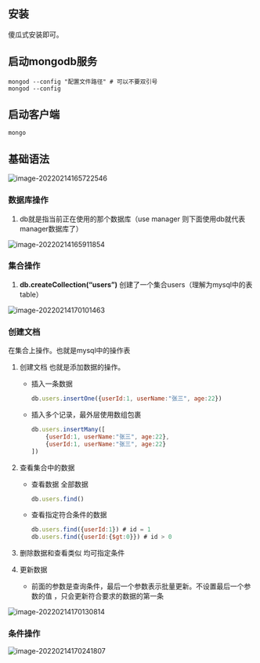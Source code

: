 ## 安装

傻瓜式安装即可。



## 启动mongodb服务

```shell
mongod --config "配置文件路径" # 可以不要双引号
mongod --config
```



## 启动客户端

```shell
mongo
```





## 基础语法

![image-20220214165722546](https://gitee.com/maolovecoding/picture/raw/master/images/web/mongodb/image-20220214165722546.png)



### 数据库操作

1. db就是指当前正在使用的那个数据库（use manager 则下面使用db就代表manager数据库了）

![image-20220214165911854](https://gitee.com/maolovecoding/picture/raw/master/images/web/mongodb/image-20220214165911854.png)



### 集合操作

1. **db.createCollection(“users”)** 创建了一个集合users（理解为mysql中的表table）

![image-20220214170101463](https://gitee.com/maolovecoding/picture/raw/master/images/web/mongodb/image-20220214170101463.png)



### 创建文档

在集合上操作。也就是mysql中的操作表

1. 创建文档 也就是添加数据的操作。

   - 插入一条数据

     ```js
     db.users.insertOne({userId:1, userName:"张三", age:22})
     ```

   - 插入多个记录，最外层使用数组包裹

     ```js
     db.users.insertMany([
         {userId:1, userName:"张三", age:22},
         {userId:1, userName:"张三", age:22}
     ])
     ```

     

2. 查看集合中的数据

   - 查看数据 全部数据

     ```js
     db.users.find()
     ```

   - 查看指定符合条件的数据

     ```js
     db.users.find({userId:1}) # id = 1
     db.users.find({userId:{$gt:0}}) # id > 0
     ```

3. 删除数据和查看类似 均可指定条件

4. 更新数据

   - 前面的参数是查询条件，最后一个参数表示批量更新。不设置最后一个参数的值 ，只会更新符合要求的数据的第一条

![image-20220214170130814](https://gitee.com/maolovecoding/picture/raw/master/images/web/mongodb/image-20220214170130814.png)





### 条件操作

![image-20220214170241807](https://gitee.com/maolovecoding/picture/raw/master/images/web/mongodb/image-20220214170241807.png)

